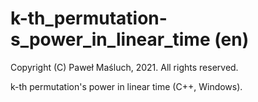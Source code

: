 # k-th_permutation-s_power_in_linear_time (en)

Copyright (C) Paweł Maśluch, 2021. All rights reserved.

k-th permutation's power in linear time (C++, Windows).
